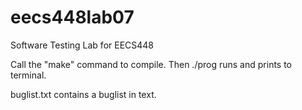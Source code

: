 # eecs448lab07
Software Testing Lab for EECS448

Call the "make" command to compile.
Then ./prog runs and prints to terminal.

buglist.txt contains a buglist in text. 
